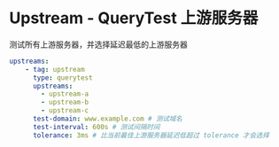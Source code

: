 # Upstream - QueryTest 上游服务器

测试所有上游服务器，并选择延迟最低的上游服务器

```yaml
upstreams:
    - tag: upstream
      type: querytest
      upstreams:
        - upstream-a
        - upstream-b
        - upstream-c
      test-domain: www.example.com # 测试域名
      test-interval: 600s # 测试间隔时间
      tolerance: 3ms # 比当前最佳上游服务器延迟低超过 tolerance 才会选择
```
